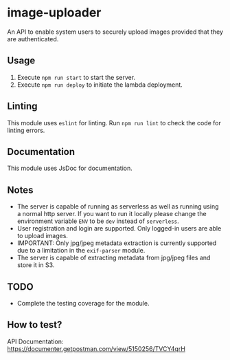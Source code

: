 # image-uploader

An API to enable system users to securely upload images provided that they are authenticated.

## Usage
1. Execute `npm run start` to start the server.
2. Execute `npm run deploy` to initiate the lambda deployment.

## Linting
This module uses `eslint` for linting. Run `npm run lint` to check the code for linting errors.

## Documentation
This module uses JsDoc for documentation.

## Notes
* The server is capable of running as serverless as well as running using a normal http server. If you want to run it locally please change the environment variable `ENV` to be `dev` instead of `serverless`.
* User registration and login are supported. Only logged-in users are able to upload images.
* IMPORTANT: Only jpg/jpeg metadata extraction is currently supported due to a limitation in the `exif-parser` module.
* The server is capable of extracting metadata from jpg/jpeg files and store it in S3.

## TODO
* Complete the testing coverage for the module.

## How to test?
API Documentation: https://documenter.getpostman.com/view/5150256/TVCY4qrH
